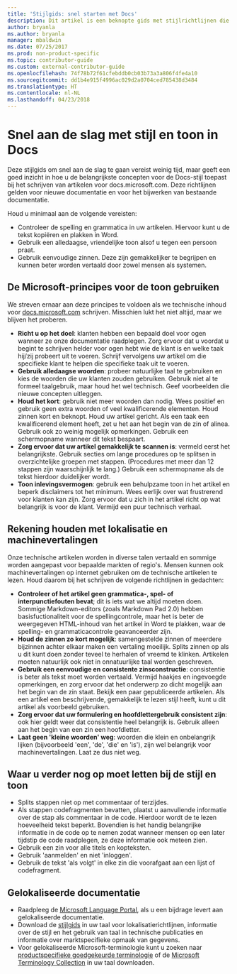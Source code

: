 ```yaml
---
title: 'Stijlgids: snel starten met Docs'
description: Dit artikel is een beknopte gids met stijlrichtlijnen die alleen de essentiële onderwerpen bevat om aan de slag te gaan met docs.microsoft.com.
author: bryanla
ms.author: bryanla
manager: mbaldwin
ms.date: 07/25/2017
ms.prod: non-product-specific
ms.topic: contributor-guide
ms.custom: external-contributor-guide
ms.openlocfilehash: 74f78b72f61cfebddb0cb03b73a3a806f4fe4a10
ms.sourcegitcommit: dd1b4e915f4996ac029d2a0704ced785438d3484
ms.translationtype: HT
ms.contentlocale: nl-NL
ms.lasthandoff: 04/23/2018
---
```

# <a name="docs-style-and-voice-quick-start"></a>Snel aan de slag met stijl en toon in Docs

Deze stijlgids om snel aan de slag te gaan vereist weinig tijd, maar geeft een goed inzicht in hoe u de belangrijkste concepten voor de Docs-stijl toepast bij het schrijven van artikelen voor docs.microsoft.com. Deze richtlijnen gelden voor nieuwe documentatie en voor het bijwerken van bestaande documentatie.

Houd u minimaal aan de volgende vereisten:

- Controleer de spelling en grammatica in uw artikelen. Hiervoor kunt u de tekst kopiëren en plakken in Word.
- Gebruik een alledaagse, vriendelijke toon alsof u tegen een persoon praat.
- Gebruik eenvoudige zinnen. Deze zijn gemakkelijker te begrijpen en kunnen beter worden vertaald door zowel mensen als systemen.

## <a name="use-the-microsoft-voice-principles"></a>De Microsoft-principes voor de toon gebruiken

We streven ernaar aan deze principes te voldoen als we technische inhoud voor [docs.microsoft.com](https://docs.microsoft.com) schrijven. Misschien lukt het niet altijd, maar we blijven het proberen.

- **Richt u op het doel**: klanten hebben een bepaald doel voor ogen wanneer ze onze documentatie raadplegen. Zorg ervoor dat u voordat u begint te schrijven helder voor ogen hebt wie de klant is en welke taak hij/zij probeert uit te voeren. Schrijf vervolgens uw artikel om die specifieke klant te helpen die specifieke taak uit te voeren.
- **Gebruik alledaagse woorden**: probeer natuurlijke taal te gebruiken en kies de woorden die uw klanten zouden gebruiken. Gebruik niet al te formeel taalgebruik, maar houd het wel technisch. Geef voorbeelden die nieuwe concepten uitleggen.
- **Houd het kort**: gebruik niet meer woorden dan nodig. Wees positief en gebruik geen extra woorden of veel kwalificerende elementen. Houd zinnen kort en beknopt. Houd uw artikel gericht. Als een taak een kwalificerend element heeft, zet u het aan het begin van de zin of alinea. Gebruik ook zo weinig mogelijk opmerkingen. Gebruik een schermopname wanneer dit tekst bespaart.
- **Zorg ervoor dat uw artikel gemakkelijk te scannen is**: vermeld eerst het belangrijkste. Gebruik secties om lange procedures op te splitsen in overzichtelijke groepen met stappen. (Procedures met meer dan 12 stappen zijn waarschijnlijk te lang.) Gebruik een schermopname als de tekst hierdoor duidelijker wordt.
- **Toon inlevingsvermogen**: gebruik een behulpzame toon in het artikel en beperk disclaimers tot het minimum. Wees eerlijk over wat frustrerend voor klanten kan zijn. Zorg ervoor dat u zich in het artikel richt op wat belangrijk is voor de klant. Vermijd een puur technisch verhaal.

## <a name="consider-localization-and-machine-translation"></a>Rekening houden met lokalisatie en machinevertalingen

Onze technische artikelen worden in diverse talen vertaald en sommige worden aangepast voor bepaalde markten of regio's. Mensen kunnen ook machinevertalingen op internet gebruiken om de technische artikelen te lezen. Houd daarom bij het schrijven de volgende richtlijnen in gedachten:

- **Controleer of het artikel geen grammatica-, spel- of interpunctiefouten bevat**; dit is iets wat we altijd moeten doen. Sommige Markdown-editors (zoals Markdown Pad 2.0) hebben basisfuctionaliteit voor de spellingcontrole, maar het is beter de weergegeven HTML-inhoud van het artikel in Word te plakken, waar de spelling- en grammaticacontrole geavanceerder zijn.
- **Houd de zinnen zo kort mogelijk**: samengestelde zinnen of meerdere bijzinnen achter elkaar maken een vertaling moeilijk. Splits zinnen op als u dit kunt doen zonder teveel te herhalen of vreemd te klinken. Artikelen moeten natuurlijk ook niet in onnatuurlijke taal worden geschreven.
- **Gebruik een eenvoudige en consistente zinsconstructie**: consistentie is beter als tekst moet worden vertaald. Vermijd haakjes en ingevoegde opmerkingen, en zorg ervoor dat het onderwerp zo dicht mogelijk aan het begin van de zin staat. Bekijk een paar gepubliceerde artikelen. Als een artikel een beschrijvende, gemakkelijk te lezen stijl heeft, kunt u dit artikel als voorbeeld gebruiken.
- **Zorg ervoor dat uw formulering en hoofdlettergebruik consistent zijn**: ook hier geldt weer dat consistentie heel belangrijk is. Gebruik alleen aan het begin van een zin een hoofdletter.
- **Laat geen 'kleine woorden' weg**: woorden die klein en onbelangrijk lijken (bijvoorbeeld 'een', 'de', 'die' en 'is'), zijn wel belangrijk voor machinevertalingen. Laat ze dus niet weg.

## <a name="other-style-and-voice-issues-to-watch-for"></a>Waar u verder nog op moet letten bij de stijl en toon

- Splits stappen niet op met commentaar of terzijdes.
- Als stappen codefragmenten bevatten, plaatst u aanvullende informatie over de stap als commentaar in de code. Hierdoor wordt de te lezen hoeveelheid tekst beperkt. Bovendien is het handig belangrijke informatie in de code op te nemen zodat wanneer mensen op een later tijdstip de code raadplegen, ze deze informatie ook meteen zien.
- Gebruik een zin voor alle titels en kopteksten.
- Gebruik 'aanmelden' en niet 'inloggen'.
- Gebruik de tekst 'als volgt' in elke zin die voorafgaat aan een lijst of codefragment.

## <a name="localized-documentation"></a>Gelokaliseerde documentatie

- Raadpleeg de [Microsoft Language Portal](https://www.microsoft.com/Language/Default.aspx), als u een bijdrage levert aan gelokaliseerde documentatie.
- Download de [stijlgids](https://www.microsoft.com/Language/StyleGuides.aspx) in uw taal voor lokalisatierichtlijnen, informatie over de stijl en het gebruik van taal in technische publicaties en informatie over marktspecifieke opmaak van gegevens.
- Voor gelokaliseerde Microsoft-terminologie kunt u zoeken naar [productspecifieke goedgekeurde terminologie](https://www.microsoft.com/Language/Search.aspx) of de [Microsoft Terminology Collection](https://www.microsoft.com/Language/Terminology.aspx) in uw taal downloaden.
